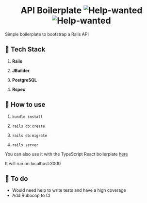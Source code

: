 <h1 align="center"> 
  API Boilerplate <img alt="Help-wanted" src="https://img.shields.io/github/workflow/status/ggrassiant/api-boilerplate/API%20Boilerplate%20CI"> <img alt="Help-wanted" src="https://img.shields.io/badge/help-wanted-brightgreen.svg?style=flat">
</h1>
Simple boilerplate to bootstrap a Rails API

## 🚀 Tech Stack

1.  **Rails**

1.  **JBuilder**

1.  **PostgreSQL**

1.  **Rspec**

## 🚀 How to use

1.  `bundle install`

1.  `rails db:create`

1.  `rails db:migrate`

1.  `rails server`

You can also use it with the TypeScript React boilerplate [here](https://github.com/GGrassiant/ts-react-boilerplate)

It will run on localhost:3000

## 🚀 To do
- Would need help to write tests and have a high coverage
- Add Rubocop to CI
